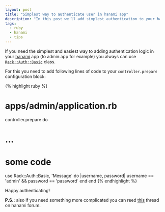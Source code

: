 ```yaml
---
layout: post
title: "Simplest way to authenticate user in hanami app"
description: "In this post we'll add simplest authentication to your hanami application"
tags:
  - ruby
  - hanami
  - tips
---
```


If you need the simplest and easiest way to adding authentication logic in your [hanami][hanami] app (to admin app for example) you always can use [`Rack::Auth::Basic`][auth] class.

For this you need to add following lines of code to your `controller.prepare` configuration block:

{% highlight ruby %}
# apps/admin/application.rb

controller.prepare do
  # ...
  # some code

  use Rack::Auth::Basic, 'Message' do |username, password|
    username == 'admin' && password == 'password'
  end
end
{% endhighlight %}

Happy authenticating!

**P.S.:** also if you need something more complicated you can reed [this][forum] thread on hanami forum.

[hanami]: http://hanamirb.org
[auth]: https://github.com/rack/rack/blob/master/lib/rack/auth/basic.rb
[forum]: https://discuss.hanamirb.org/t/authentication-for-lotus-app/178

